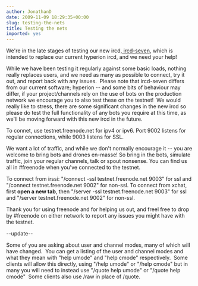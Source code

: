 ```yaml
---
author: JonathanD
date: 2009-11-09 18:29:35+00:00
slug: testing-the-nets
title: Testing the nets
imported: yes
---
```

We're in the late stages of testing our new ircd,[ ircd-seven](http://freenode.net/seven.shtml), which is intended to replace our current hyperion ircd, and we need your help!

While we have been testing it regularly against some basic loads, nothing really replaces users, and we need as many as possible to connect, try it out, and report back with any issues.  Please note that ircd-seven differs from our current software; hyperion -- and some bits of behaviour may differ, if your project/channels rely on the use of bots on the production network we encourage you to also test these on the testnet!  We would really like to stress, there are some significant changes in the new ircd so please do test the full functionality of any bots you require at this time, as we'll be moving forward with this new ircd in the future.

To connet, use testnet.freenode.net for ipv4 or ipv6. Port 9002 listens for regular connections, while 9003 listens for SSL.

We want a lot of traffic, and while we don't normally encourage it -- you are welcome to bring bots and drones en-masse! So bring in the bots, simulate traffic, join your regular channels, talk or spout nonsense. You can find us all in #freenode when you've connected to the testnet.

To connect from irssi: "/connect -ssl testnet.freenode.net 9003" for ssl and "/connect testnet.freenode.net 9002" for non-ssl.
To connect from xchat, first **open a new tab**, then "/server -ssl testnet.freenode.net 9003" for ssl and "/server testnet.freenode.net 9002" for non-ssl.

Thank you for using freenode and for helping us out, and freel free to drop by #freenode on either network to report any issues you might have with the testnet.

--update--

Some of you are asking about user and channel modes, many of which will have changed.  You can get a listing of the user and channel modes and what they mean with "help umode" and "help cmode" respectively.  Some clients will allow this directly, using "/help umode" or "/help cmode" but in many you will need to instead use "/quote help umode" or "/quote help cmode"  Some clients also use /raw in place of /quote.
